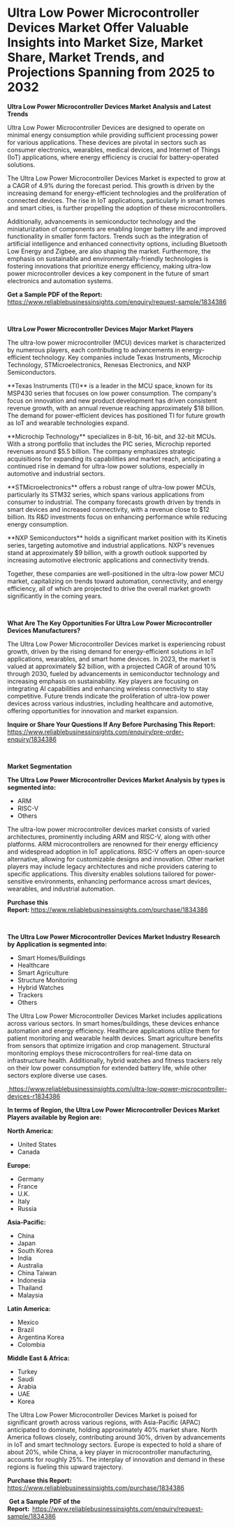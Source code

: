 <p><h1>Ultra Low Power Microcontroller Devices Market Offer Valuable Insights into Market Size, Market Share, Market Trends, and Projections Spanning from 2025 to 2032</h1></p><p><strong>Ultra Low Power Microcontroller Devices Market Analysis and Latest Trends</strong></p>
<p><p>Ultra Low Power Microcontroller Devices are designed to operate on minimal energy consumption while providing sufficient processing power for various applications. These devices are pivotal in sectors such as consumer electronics, wearables, medical devices, and Internet of Things (IoT) applications, where energy efficiency is crucial for battery-operated solutions.</p><p>The Ultra Low Power Microcontroller Devices Market is expected to grow at a CAGR of 4.9% during the forecast period. This growth is driven by the increasing demand for energy-efficient technologies and the proliferation of connected devices. The rise in IoT applications, particularly in smart homes and smart cities, is further propelling the adoption of these microcontrollers. </p><p>Additionally, advancements in semiconductor technology and the miniaturization of components are enabling longer battery life and improved functionality in smaller form factors. Trends such as the integration of artificial intelligence and enhanced connectivity options, including Bluetooth Low Energy and Zigbee, are also shaping the market. Furthermore, the emphasis on sustainable and environmentally-friendly technologies is fostering innovations that prioritize energy efficiency, making ultra-low power microcontroller devices a key component in the future of smart electronics and automation systems.</p></p>
<p><strong>Get a Sample PDF of the Report:&nbsp;</strong> <a href="https://www.reliablebusinessinsights.com/enquiry/request-sample/1834386?utm_campaign=2321&utm_medium=2&utm_source=Github&utm_content=ia&utm_term=15042025&utm_id=ultra-low-power-microcontroller-devices">https://www.reliablebusinessinsights.com/enquiry/request-sample/1834386</a></p>
<p>&nbsp;</p>
<p><strong>Ultra Low Power Microcontroller Devices Major Market Players</strong></p>
<p><p>The ultra-low power microcontroller (MCU) devices market is characterized by numerous players, each contributing to advancements in energy-efficient technology. Key companies include Texas Instruments, Microchip Technology, STMicroelectronics, Renesas Electronics, and NXP Semiconductors.</p><p>**Texas Instruments (TI)** is a leader in the MCU space, known for its MSP430 series that focuses on low power consumption. The company's focus on innovation and new product development has driven consistent revenue growth, with an annual revenue reaching approximately $18 billion. The demand for power-efficient devices has positioned TI for future growth as IoT and wearable technologies expand.</p><p>**Microchip Technology** specializes in 8-bit, 16-bit, and 32-bit MCUs. With a strong portfolio that includes the PIC series, Microchip reported revenues around $5.5 billion. The company emphasizes strategic acquisitions for expanding its capabilities and market reach, anticipating a continued rise in demand for ultra-low power solutions, especially in automotive and industrial sectors.</p><p>**STMicroelectronics** offers a robust range of ultra-low power MCUs, particularly its STM32 series, which spans various applications from consumer to industrial. The company forecasts growth driven by trends in smart devices and increased connectivity, with a revenue close to $12 billion. Its R&D investments focus on enhancing performance while reducing energy consumption.</p><p>**NXP Semiconductors** holds a significant market position with its Kinetis series, targeting automotive and industrial applications. NXP's revenues stand at approximately $9 billion, with a growth outlook supported by increasing automotive electronic applications and connectivity trends.</p><p>Together, these companies are well-positioned in the ultra-low power MCU market, capitalizing on trends toward automation, connectivity, and energy efficiency, all of which are projected to drive the overall market growth significantly in the coming years.</p></p>
<p>&nbsp;</p>
<p><strong>What Are The Key Opportunities For Ultra Low Power Microcontroller Devices Manufacturers?</strong></p>
<p><p>The Ultra Low Power Microcontroller Devices market is experiencing robust growth, driven by the rising demand for energy-efficient solutions in IoT applications, wearables, and smart home devices. In 2023, the market is valued at approximately $2 billion, with a projected CAGR of around 10% through 2030, fueled by advancements in semiconductor technology and increasing emphasis on sustainability. Key players are focusing on integrating AI capabilities and enhancing wireless connectivity to stay competitive. Future trends indicate the proliferation of ultra-low power devices across various industries, including healthcare and automotive, offering opportunities for innovation and market expansion.</p></p>
<p><strong>Inquire or Share Your Questions If Any Before Purchasing This Report:</strong> <a href="https://www.reliablebusinessinsights.com/enquiry/pre-order-enquiry/1834386?utm_campaign=2321&utm_medium=2&utm_source=Github&utm_content=ia&utm_term=15042025&utm_id=ultra-low-power-microcontroller-devices">https://www.reliablebusinessinsights.com/enquiry/pre-order-enquiry/1834386</a></p>
<p>&nbsp;</p>
<p><strong>Market Segmentation</strong></p>
<p><strong>The Ultra Low Power Microcontroller Devices Market Analysis by types is segmented into:</strong></p>
<p><ul><li>ARM</li><li>RISC-V</li><li>Others</li></ul></p>
<p><p>The ultra-low power microcontroller devices market consists of varied architectures, prominently including ARM and RISC-V, along with other platforms. ARM microcontrollers are renowned for their energy efficiency and widespread adoption in IoT applications. RISC-V offers an open-source alternative, allowing for customizable designs and innovation. Other market players may include legacy architectures and niche providers catering to specific applications. This diversity enables solutions tailored for power-sensitive environments, enhancing performance across smart devices, wearables, and industrial automation.</p></p>
<p><strong>Purchase this Report:&nbsp;</strong><a href="https://www.reliablebusinessinsights.com/purchase/1834386?utm_campaign=2321&utm_medium=2&utm_source=Github&utm_content=ia&utm_term=15042025&utm_id=ultra-low-power-microcontroller-devices">https://www.reliablebusinessinsights.com/purchase/1834386</a></p>
<p>&nbsp;</p>
<p><strong>The Ultra Low Power Microcontroller Devices Market Industry Research by Application is segmented into:</strong></p>
<p><ul><li>Smart Homes/Buildings</li><li>Healthcare</li><li>Smart Agriculture</li><li>Structure Monitoring</li><li>Hybrid Watches</li><li>Trackers</li><li>Others</li></ul></p>
<p><p>The Ultra Low Power Microcontroller Devices Market includes applications across various sectors. In smart homes/buildings, these devices enhance automation and energy efficiency. Healthcare applications utilize them for patient monitoring and wearable health devices. Smart agriculture benefits from sensors that optimize irrigation and crop management. Structural monitoring employs these microcontrollers for real-time data on infrastructure health. Additionally, hybrid watches and fitness trackers rely on their low power consumption for extended battery life, while other sectors explore diverse use cases.</p></p>
<p><a href="https://www.reliablebusinessinsights.com/ultra-low-power-microcontroller-devices-r1834386?utm_campaign=2321&utm_medium=2&utm_source=Github&utm_content=ia&utm_term=15042025&utm_id=ultra-low-power-microcontroller-devices">&nbsp;https://www.reliablebusinessinsights.com/ultra-low-power-microcontroller-devices-r1834386</a></p>
<p><strong>In terms of Region, the Ultra Low Power Microcontroller Devices Market Players available by Region are:</strong></p>
<p>
    <p> <strong> North America: </strong>
        <ul>
            <li>United States</li>
            <li>Canada</li>
        </ul>
        </p> 
    <p> <strong> Europe: </strong>
        <ul>
            <li>Germany</li>
            <li>France</li>
            <li>U.K.</li>
            <li>Italy</li>
            <li>Russia</li>
        </ul>
        </p> 
    <p> <strong> Asia-Pacific: </strong>
        <ul>
            <li>China</li>
            <li>Japan</li>
            <li>South Korea</li>
            <li>India</li>
            <li>Australia</li>
            <li>China Taiwan</li>
            <li>Indonesia</li>
            <li>Thailand</li>
            <li>Malaysia</li>
        </ul>
        </p> 
    <p> <strong> Latin America: </strong>
        <ul>
            <li>Mexico</li>
            <li>Brazil</li>
            <li>Argentina Korea</li>
            <li>Colombia</li>
        </ul>
        </p> 
    <p> <strong> Middle East & Africa: </strong>
        <ul>
            <li>Turkey</li>
            <li>Saudi</li>
            <li>Arabia</li>
            <li>UAE</li>
            <li>Korea</li>
        </ul>
    </p>
    </p>
<p><p>The Ultra Low Power Microcontroller Devices Market is poised for significant growth across various regions, with Asia-Pacific (APAC) anticipated to dominate, holding approximately 40% market share. North America follows closely, contributing around 30%, driven by advancements in IoT and smart technology sectors. Europe is expected to hold a share of about 20%, while China, a key player in microcontroller manufacturing, accounts for roughly 25%. The interplay of innovation and demand in these regions is fueling this upward trajectory.</p></p>
<p><strong>Purchase this Report: </strong><a href="https://www.reliablebusinessinsights.com/purchase/1834386?utm_campaign=2321&utm_medium=2&utm_source=Github&utm_content=ia&utm_term=15042025&utm_id=ultra-low-power-microcontroller-devices">https://www.reliablebusinessinsights.com/purchase/1834386</a></p>
<p>&nbsp;<strong>Get a Sample PDF of the Report:&nbsp;&nbsp;</strong><a href="https://www.reliablebusinessinsights.com/enquiry/request-sample/1834386?utm_campaign=2321&utm_medium=2&utm_source=Github&utm_content=ia&utm_term=15042025&utm_id=ultra-low-power-microcontroller-devices">https://www.reliablebusinessinsights.com/enquiry/request-sample/1834386</a></p>
<p><strong></strong></p>
<p><p></p><p></p><p></p></p>